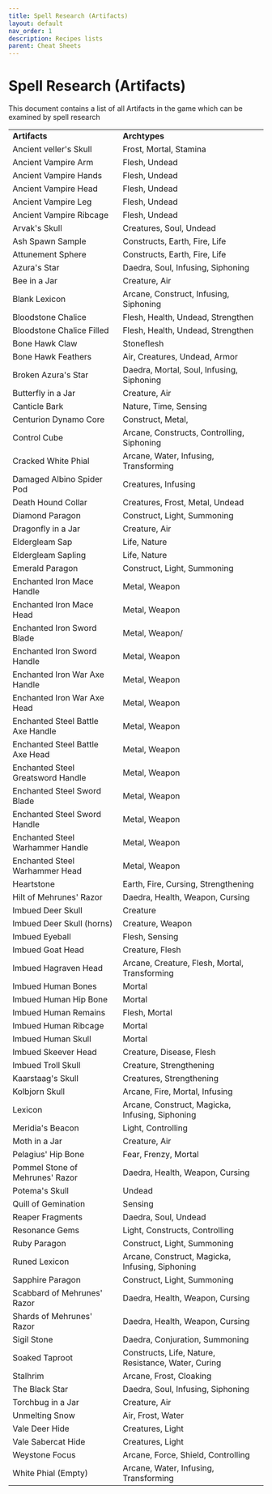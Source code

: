 ```yaml
---
title: Spell Research (Artifacts) 
layout: default
nav_order: 1
description: Recipes lists
parent: Cheat Sheets
---
```


# Spell Research (Artifacts) 

This document contains a list of all Artifacts in the game which can be examined by spell research



<table>
  <tr>
   <td><strong>Artifacts</strong>
   </td>
   <td><strong>Archtypes</strong>
   </td>
  </tr>
  <tr>
   <td>Ancient veller's Skull
   </td>
   <td>Frost, Mortal, Stamina
   </td>
  </tr>
  <tr>
   <td>Ancient Vampire Arm
   </td>
   <td>Flesh, Undead
   </td>
  </tr>
  <tr>
   <td>Ancient Vampire Hands
   </td>
   <td>Flesh, Undead
   </td>
  </tr>
  <tr>
   <td>Ancient Vampire Head
   </td>
   <td>Flesh, Undead
   </td>
  </tr>
  <tr>
   <td>Ancient Vampire Leg
   </td>
   <td>Flesh, Undead
   </td>
  </tr>
  <tr>
   <td>Ancient Vampire Ribcage
   </td>
   <td>Flesh, Undead
   </td>
  </tr>
  <tr>
   <td>Arvak's Skull
   </td>
   <td>Creatures, Soul, Undead
   </td>
  </tr>
  <tr>
   <td>Ash Spawn Sample
   </td>
   <td>Constructs, Earth, Fire, Life
   </td>
  </tr>
  <tr>
   <td>Attunement Sphere
   </td>
   <td>Constructs, Earth, Fire, Life
   </td>
  </tr>
  <tr>
   <td>Azura's Star
   </td>
   <td>Daedra, Soul, Infusing, Siphoning
   </td>
  </tr>
  <tr>
   <td>Bee in a Jar
   </td>
   <td>Creature, Air
   </td>
  </tr>
  <tr>
   <td>Blank Lexicon
   </td>
   <td>Arcane, Construct, Infusing, Siphoning
   </td>
  </tr>
  <tr>
   <td>Bloodstone Chalice
   </td>
   <td>Flesh, Health, Undead, Strengthen
   </td>
  </tr>
  <tr>
   <td>Bloodstone Chalice Filled
   </td>
   <td>Flesh, Health, Undead, Strengthen
   </td>
  </tr>
  <tr>
   <td>Bone Hawk Claw
   </td>
   <td>Stoneflesh
   </td>
  </tr>
  <tr>
   <td>Bone Hawk Feathers
   </td>
   <td>Air, Creatures, Undead, Armor
   </td>
  </tr>
  <tr>
   <td>Broken Azura's Star
   </td>
   <td>Daedra, Mortal, Soul, Infusing, Siphoning
   </td>
  </tr>
  <tr>
   <td>Butterfly in a Jar
   </td>
   <td>Creature, Air
   </td>
  </tr>
  <tr>
   <td>Canticle Bark
   </td>
   <td>Nature, Time, Sensing
   </td>
  </tr>
  <tr>
   <td>Centurion Dynamo Core
   </td>
   <td>Construct, Metal,
   </td>
  </tr>
  <tr>
   <td>Control Cube
   </td>
   <td>Arcane, Constructs, Controlling, Siphoning
   </td>
  </tr>
  <tr>
   <td>Cracked White Phial
   </td>
   <td>Arcane, Water, Infusing, Transforming
   </td>
  </tr>
  <tr>
   <td>Damaged Albino Spider Pod
   </td>
   <td>Creatures, Infusing
   </td>
  </tr>
  <tr>
   <td>Death Hound Collar
   </td>
   <td>Creatures, Frost, Metal, Undead
   </td>
  </tr>
  <tr>
   <td>Diamond Paragon
   </td>
   <td>Construct, Light, Summoning
   </td>
  </tr>
  <tr>
   <td>Dragonfly in a Jar
   </td>
   <td>Creature, Air
   </td>
  </tr>
  <tr>
   <td>Eldergleam Sap
   </td>
   <td>Life, Nature
   </td>
  </tr>
  <tr>
   <td>Eldergleam Sapling
   </td>
   <td>Life, Nature
   </td>
  </tr>
  <tr>
   <td>Emerald Paragon
   </td>
   <td>Construct, Light, Summoning
   </td>
  </tr>
  <tr>
   <td>Enchanted Iron Mace Handle
   </td>
   <td>Metal, Weapon
   </td>
  </tr>
  <tr>
   <td>Enchanted Iron Mace Head
   </td>
   <td>Metal, Weapon
   </td>
  </tr>
  <tr>
   <td>Enchanted Iron Sword Blade
   </td>
   <td>Metal, Weapon/
   </td>
  </tr>
  <tr>
   <td>Enchanted Iron Sword Handle
   </td>
   <td>Metal, Weapon
   </td>
  </tr>
  <tr>
   <td>Enchanted Iron War Axe Handle
   </td>
   <td>Metal, Weapon
   </td>
  </tr>
  <tr>
   <td>Enchanted Iron War Axe Head
   </td>
   <td>Metal, Weapon
   </td>
  </tr>
  <tr>
   <td>Enchanted Steel Battle Axe Handle
   </td>
   <td>Metal, Weapon
   </td>
  </tr>
  <tr>
   <td>Enchanted Steel Battle Axe Head
   </td>
   <td>Metal, Weapon
   </td>
  </tr>
  <tr>
   <td>Enchanted Steel Greatsword Handle
   </td>
   <td>Metal, Weapon
   </td>
  </tr>
  <tr>
   <td>Enchanted Steel Sword Blade
   </td>
   <td>Metal, Weapon
   </td>
  </tr>
  <tr>
   <td>Enchanted Steel Sword Handle
   </td>
   <td>Metal, Weapon
   </td>
  </tr>
  <tr>
   <td>Enchanted Steel Warhammer Handle
   </td>
   <td>Metal, Weapon
   </td>
  </tr>
  <tr>
   <td>Enchanted Steel Warhammer Head
   </td>
   <td>Metal, Weapon
   </td>
  </tr>
  <tr>
   <td>Heartstone
   </td>
   <td>Earth, Fire, Cursing, Strengthening
   </td>
  </tr>
  <tr>
   <td>Hilt of Mehrunes' Razor
   </td>
   <td>Daedra, Health, Weapon, Cursing
   </td>
  </tr>
  <tr>
   <td>Imbued Deer Skull
   </td>
   <td>Creature
   </td>
  </tr>
  <tr>
   <td>Imbued Deer Skull (horns)
   </td>
   <td>Creature, Weapon
   </td>
  </tr>
  <tr>
   <td>Imbued Eyeball
   </td>
   <td>Flesh, Sensing
   </td>
  </tr>
  <tr>
   <td>Imbued Goat Head
   </td>
   <td>Creature, Flesh
   </td>
  </tr>
  <tr>
   <td>Imbued Hagraven Head
   </td>
   <td>Arcane, Creature, Flesh, Mortal, Transforming
   </td>
  </tr>
  <tr>
   <td>Imbued Human Bones
   </td>
   <td>Mortal
   </td>
  </tr>
  <tr>
   <td>Imbued Human Hip Bone
   </td>
   <td>Mortal
   </td>
  </tr>
  <tr>
   <td>Imbued Human Remains
   </td>
   <td>Flesh, Mortal
   </td>
  </tr>
  <tr>
   <td>Imbued Human Ribcage
   </td>
   <td>Mortal
   </td>
  </tr>
  <tr>
   <td>Imbued Human Skull
   </td>
   <td>Mortal
   </td>
  </tr>
  <tr>
   <td>Imbued Skeever Head
   </td>
   <td>Creature, Disease, Flesh
   </td>
  </tr>
  <tr>
   <td>Imbued Troll Skull
   </td>
   <td>Creature, Strengthening
   </td>
  </tr>
  <tr>
   <td>Kaarstaag's Skull
   </td>
   <td>Creatures, Strengthening
   </td>
  </tr>
  <tr>
   <td>Kolbjorn Skull
   </td>
   <td>Arcane, Fire, Mortal, Infusing
   </td>
  </tr>
  <tr>
   <td>Lexicon
   </td>
   <td>Arcane, Construct, Magicka, Infusing, Siphoning
   </td>
  </tr>
  <tr>
   <td>Meridia's Beacon
   </td>
   <td>Light, Controlling
   </td>
  </tr>
  <tr>
   <td>Moth in a Jar
   </td>
   <td>Creature, Air
   </td>
  </tr>
  <tr>
   <td>Pelagius' Hip Bone
   </td>
   <td>Fear, Frenzy, Mortal
   </td>
  </tr>
  <tr>
   <td>Pommel Stone of Mehrunes' Razor
   </td>
   <td>Daedra, Health, Weapon, Cursing
   </td>
  </tr>
  <tr>
   <td>Potema's Skull
   </td>
   <td>Undead
   </td>
  </tr>
  <tr>
   <td>Quill of Gemination
   </td>
   <td>Sensing
   </td>
  </tr>
  <tr>
   <td>Reaper Fragments
   </td>
   <td>Daedra, Soul, Undead
   </td>
  </tr>
  <tr>
   <td>Resonance Gems
   </td>
   <td>Light, Constructs, Controlling
   </td>
  </tr>
  <tr>
   <td>Ruby Paragon
   </td>
   <td>Construct, Light, Summoning
   </td>
  </tr>
  <tr>
   <td>Runed Lexicon
   </td>
   <td>Arcane, Construct, Magicka, Infusing, Siphoning
   </td>
  </tr>
  <tr>
   <td>Sapphire Paragon
   </td>
   <td>Construct, Light, Summoning
   </td>
  </tr>
  <tr>
   <td>Scabbard of Mehrunes' Razor
   </td>
   <td>Daedra, Health, Weapon, Cursing
   </td>
  </tr>
  <tr>
   <td>Shards of Mehrunes' Razor
   </td>
   <td>Daedra, Health, Weapon, Cursing
   </td>
  </tr>
  <tr>
   <td>Sigil Stone
   </td>
   <td>Daedra, Conjuration, Summoning
   </td>
  </tr>
  <tr>
   <td>Soaked Taproot
   </td>
   <td>Constructs, Life, Nature, Resistance, Water, Curing
   </td>
  </tr>
  <tr>
   <td>Stalhrim
   </td>
   <td>Arcane, Frost, Cloaking
   </td>
  </tr>
  <tr>
   <td>The Black Star
   </td>
   <td>Daedra, Soul, Infusing, Siphoning
   </td>
  </tr>
  <tr>
   <td>Torchbug in a Jar
   </td>
   <td>Creature, Air
   </td>
  </tr>
  <tr>
   <td>Unmelting Snow
   </td>
   <td>Air, Frost, Water
   </td>
  </tr>
  <tr>
   <td>Vale Deer Hide
   </td>
   <td>Creatures, Light
   </td>
  </tr>
  <tr>
   <td>Vale Sabercat Hide
   </td>
   <td>Creatures, Light
   </td>
  </tr>
  <tr>
   <td>Weystone Focus
   </td>
   <td>Arcane, Force, Shield, Controlling
   </td>
  </tr>
  <tr>
   <td>White Phial (Empty)
   </td>
   <td>Arcane, Water, Infusing, Transforming
   </td>
  </tr>
</table>

